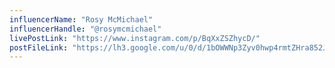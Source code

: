 ```yaml
---
influencerName: "Rosy McMichael"
influencerHandle: "@rosymcmichael"
livePostLink: "https://www.instagram.com/p/BqXxZSZhycD/"
postFileLink: "https://lh3.google.com/u/0/d/1bOWWNp3Zyv0hwp4rmtZHra852JHKMIA6"
---
```


